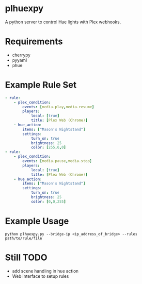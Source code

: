 # plhuexpy
A python server to control Hue lights with Plex webhooks.

# Requirements
* cherrypy
* pyyaml
* phue


# Example Rule Set
```yaml
- rule:
    - plex_condition:
        events: [media.play,media.resume]
        players:
            local: [true]
            title: [Plex Web (Chrome)]
    - hue_action:
        items: ["Mason's Nightstand"]
        settings:
            turn_on: true
            brightness: 25
            color: [255,0,0]
- rule:
    - plex_condition:
        events: [media.pause,media.stop]
        players:
            local: [true]
            title: [Plex Web (Chrome)]
    - hue_action:
        items: ["Mason's Nightstand"]
        settings:
            turn_on: true
            brightness: 25
            color: [0,0,255]
```

# Example Usage
`python plhuexpy.py --bridge-ip <ip_address_of_bridge> --rules path/to/rule/file`

# Still TODO
* add scene handling in hue action
* Web interface to setup rules


